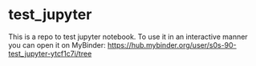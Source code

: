 # test_jupyter

This is a repo to test jupyter notebook. To use it in an interactive manner you can open it on MyBinder: https://hub.mybinder.org/user/s0s-90-test_jupyter-ytcf1c7i/tree
